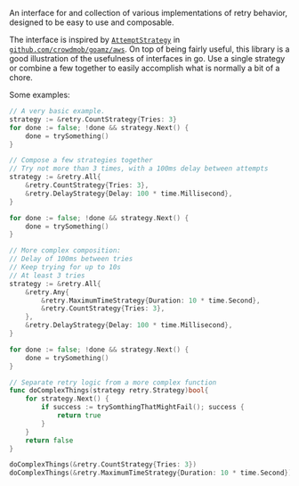 An interface for and collection of various implementations of retry behavior, designed to be easy to use and composable.

The interface is inspired by [`AttemptStrategy`](http://godoc.org/github.com/crowdmob/goamz/aws#AttemptStrategy) in [`github.com/crowdmob/goamz/aws`](https://github.com/crowdmob/goamz).  On top of being fairly useful, this library is a good illustration of the usefulness of interfaces in go.  Use a single strategy or combine a few together to easily accomplish what is normally a bit of a chore.

Some examples:

```go
// A very basic example.
strategy := &retry.CountStrategy{Tries: 3}
for done := false; !done && strategy.Next() {
	done = trySomething()
}
```

```go
// Compose a few strategies together
// Try not more than 3 times, with a 100ms delay between attempts
strategy := &retry.All{
	&retry.CountStrategy{Tries: 3},
	&retry.DelayStrategy{Delay: 100 * time.Millisecond},
}

for done := false; !done && strategy.Next() {
	done = trySomething()
}
```

```go
// More complex composition:
// Delay of 100ms between tries
// Keep trying for up to 10s
// At least 3 tries
strategy := &retry.All{
	&retry.Any{
		&retry.MaximumTimeStrategy{Duration: 10 * time.Second},
		&retry.CountStrategy{Tries: 3},
	},
	&retry.DelayStrategy{Delay: 100 * time.Millisecond},
}

for done := false; !done && strategy.Next() {
	done = trySomething()
}
```

```go
// Separate retry logic from a more complex function
func doComplexThings(strategy retry.Strategy)bool{
	for strategy.Next() {
		if success := trySomthingThatMightFail(); success {
			return true
		}
	}
	return false
}

doComplexThings(&retry.CountStrategy{Tries: 3})
doComplexThings(&retry.MaximumTimeStrategy{Duration: 10 * time.Second})
```

